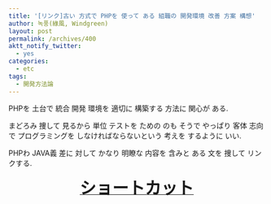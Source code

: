 ```yaml
---
title: '[リンク]古い 方式で PHPを 使って ある 組職の 開発環境 改善 方案 構想'
author: 녹풍(綠風, Windgreen)
layout: post
permalink: /archives/400
aktt_notify_twitter:
  - yes
categories:
  - etc
tags:
  - 開発方法論
---
```

PHPを 土台で 統合 開発 環境を 適切に 構築する 方法に 関心が ある.

まどろみ 捜して 見るから 単位 テストを ための のも そうで やっぱり 客体 志向で プログラミングを しなければならないという 考えを するように いい.

PHPわ JAVA義 差に 対して かなり 明瞭な 内容を 含みと ある 文を 捜して リンクする.

<a href="http://blog.fguy.com/2010/02/08/%EB%82%A1%EC%9D%80-%EB%B0%A9%EC%8B%9D%EC%9C%BC%EB%A1%9C-php%EB%A5%BC-%EC%82%AC%EC%9A%A9%ED%95%98%EA%B3%A0-%EC%9E%88%EB%8A%94-%EC%A1%B0%EC%A7%81%EC%9D%98-%EA%B0%9C%EB%B0%9C%ED%99%98%EA%B2%BD-%EA%B0%9C/" target="_blank"></p> <p align="center">
  <strong><font size="6">ショートカット</font></strong>
</p>

<p>
  </a>
</p>